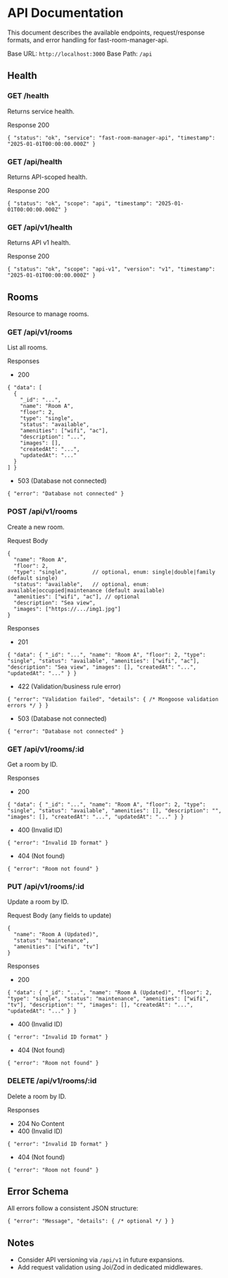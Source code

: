 # API Documentation

This document describes the available endpoints, request/response formats, and error handling for fast-room-manager-api.

Base URL: `http://localhost:3000`
Base Path: `/api`

## Health

### GET /health
Returns service health.

Response 200
```
{ "status": "ok", "service": "fast-room-manager-api", "timestamp": "2025-01-01T00:00:00.000Z" }
```

### GET /api/health
Returns API-scoped health.

Response 200
```
{ "status": "ok", "scope": "api", "timestamp": "2025-01-01T00:00:00.000Z" }
```

### GET /api/v1/health
Returns API v1 health.

Response 200
```
{ "status": "ok", "scope": "api-v1", "version": "v1", "timestamp": "2025-01-01T00:00:00.000Z" }
```

## Rooms

Resource to manage rooms.

### GET /api/v1/rooms
List all rooms.

Responses
- 200
```
{ "data": [
  {
    "_id": "...",
    "name": "Room A",
    "floor": 2,
    "type": "single",
    "status": "available",
    "amenities": ["wifi", "ac"],
    "description": "...",
    "images": [],
    "createdAt": "...",
    "updatedAt": "..."
  }
] }
```
- 503 (Database not connected)
```
{ "error": "Database not connected" }
```

### POST /api/v1/rooms
Create a new room.

Request Body
```
{
  "name": "Room A",
  "floor": 2,
  "type": "single",        // optional, enum: single|double|family (default single)
  "status": "available",   // optional, enum: available|occupied|maintenance (default available)
  "amenities": ["wifi", "ac"], // optional
  "description": "Sea view",
  "images": ["https://.../img1.jpg"]
}
```

Responses
- 201
```
{ "data": { "_id": "...", "name": "Room A", "floor": 2, "type": "single", "status": "available", "amenities": ["wifi", "ac"], "description": "Sea view", "images": [], "createdAt": "...", "updatedAt": "..." } }
```
- 422 (Validation/business rule error)
```
{ "error": "Validation failed", "details": { /* Mongoose validation errors */ } }
```
- 503 (Database not connected)
```
{ "error": "Database not connected" }
```

### GET /api/v1/rooms/:id
Get a room by ID.

Responses
- 200
```
{ "data": { "_id": "...", "name": "Room A", "floor": 2, "type": "single", "status": "available", "amenities": [], "description": "", "images": [], "createdAt": "...", "updatedAt": "..." } }
```
- 400 (Invalid ID)
```
{ "error": "Invalid ID format" }
```
- 404 (Not found)
```
{ "error": "Room not found" }
```

### PUT /api/v1/rooms/:id
Update a room by ID.

Request Body (any fields to update)
```
{
  "name": "Room A (Updated)",
  "status": "maintenance",
  "amenities": ["wifi", "tv"]
}
```

Responses
- 200
```
{ "data": { "_id": "...", "name": "Room A (Updated)", "floor": 2, "type": "single", "status": "maintenance", "amenities": ["wifi", "tv"], "description": "", "images": [], "createdAt": "...", "updatedAt": "..." } }
```
- 400 (Invalid ID)
```
{ "error": "Invalid ID format" }
```
- 404 (Not found)
```
{ "error": "Room not found" }
```

### DELETE /api/v1/rooms/:id
Delete a room by ID.

Responses
- 204 No Content
- 400 (Invalid ID)
```
{ "error": "Invalid ID format" }
```
- 404 (Not found)
```
{ "error": "Room not found" }
```

## Error Schema

All errors follow a consistent JSON structure:
```
{ "error": "Message", "details": { /* optional */ } }
```

## Notes
- Consider API versioning via `/api/v1` in future expansions.
- Add request validation using Joi/Zod in dedicated middlewares.